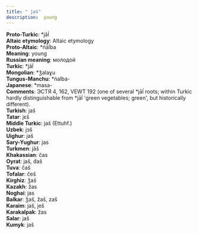 ```yaml
---
title: " jaš"
description:  young
---
```


<strong>Proto-Turkic</strong>:  *jāĺ<br>
<strong>Altaic etymology</strong>:  Altaic etymology<br>
<strong> Proto-Altaic</strong>:  *ńā́ĺba<br>
<strong>Meaning</strong>:  young<br>
<strong>Russian meaning</strong>:  молодой<br>
<strong>Turkic</strong>:  *jāĺ<br>
<strong>Mongolian</strong>:  *ǯalaɣu<br>
<strong>Tungus-Manchu</strong>:  *ńalba-<br>
<strong>Japanese</strong>:  *masa-<br>
<strong>Comments</strong>:  ЭСТЯ 4, 162, VEWT 192 (one of several *jāĺ roots; within Turkic hardly distinguishable from *jāĺ 'green vegetables; green', but historically different).<br>
<strong>Turkish</strong>:  jaš<br>
<strong>Tatar</strong>:  jɛš<br>
<strong>Middle Turkic</strong>:  jaš (Ettuhf.)<br>
<strong>Uzbek</strong>:  jɔš<br>
<strong>Uighur</strong>:  jaš<br>
<strong>Sary-Yughur</strong>:  jas<br>
<strong>Turkmen</strong>:  jāš<br>
<strong>Khakassian</strong>:  čas<br>
<strong>Oyrat</strong>:  jaš, d́aš<br>
<strong>Tuva</strong>:  čaš<br>
<strong>Tofalar</strong>:  češ<br>
<strong>Kirghiz</strong>:  ǯaš<br>
<strong>Kazakh</strong>:  žas<br>
<strong>Noghai</strong>:  jas<br>
<strong>Balkar</strong>:  ǯaš, žaš, zaš<br>
<strong>Karaim</strong>:  jaš, ješ<br>
<strong>Karakalpak</strong>:  žas<br>
<strong>Salar</strong>:  jaš<br>
<strong>Kumyk</strong>:  jaš<br>


